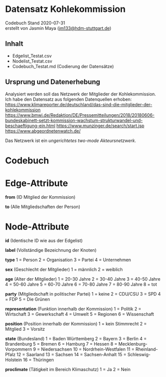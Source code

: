 # Datensatz Kohlekommission #
Codebuch Stand 2020-07-31   
erstellt von Jasmin Maya (jm133@hdm-stuttgart.de)

## Inhalt
- Edgelist_Testat.csv
- Nodelist_Testat.csv
- Codebuch_Testat.md (Codierung der Datensätze)

## Ursprung und Datenerhebung
Analysiert werden soll das Netzwerk der Mitglieder der Kohlekommission. Ich habe den Datensatz aus folgenden Datenquellen erhoben:
https://www.klimareporter.de/deutschland/das-sind-die-mitglieder-der-kohlekommission
https://www.bmwi.de/Redaktion/DE/Pressemitteilungen/2018/20180606-bundeskabinett-setzt-kommission-wachstum-strukturwandel-und-beschaeftigung-ein.html
https://www.munzinger.de/search/start.jsp
https://www.abgeordnetenwatch.de/

Das Netzwerk ist ein *ungerichtetes two-mode Akteursnetzwerk*.


# Codebuch


# Edge-Attribute

**from**
(ID Mitglied der Kommission)

**to**
(Alle Mitgliedschaften der Person)


# Node-Attribute

**id**
(Identische ID wie aus der Edgelist)

**label**
(Vollständige Bezeichnung der Knoten)

**type**
1 = Person 2 = Organisation 3 = Partei 4 = Unternehmen

**sex**
(Geschlecht der Mitglieder)
1 = männlich 2 = weiblich

**age**
(Alter der Mitglieder)
1 = 20-30 Jahre 2 = 30-40 Jahre 3 = 40-50 Jahre 4 = 50-60 Jahre 5 = 60-70 Jahre 6 = 70-80 Jahre 7 = 80-90 Jahre 8 = tot

**party**
(Mitgliedschaft in politischer Partei)
1 = keine 2 = CDU/CSU 3 = SPD 4 = FDP 5 = Die Grünen

**representation**
(Funktion innerhalb der Kommission)
1 = Politik 2 = Wirtschaft 3 = Gewerkschaft 4 = Umwelt 5 = Regionen 6 = Wissenschaft

**position**
(Position innerhalb der Kommission)
1 = kein Stimmrecht 2 = Mitglied 3 = Vorsitz

**state**
(Bundesland)
1 = Baden Württemberg 2 = Bayern 3 = Berlin 4 = Brandenburg 5 = Bremen 6 = Hamburg 7 = Hessen 8 = Mecklenburg-Vorpommern 9 = Niedersachsen 10 = Nordrhein-Westfalen 11 = Rheinland-Pfalz 12 = Saarland 13 = Sachsen 14 = Sachsen-Anhalt 15 = Schleswig-Holstein 16 = Thüringen

**proclimate**
(Tätigkeit im Bereich Klimaschutz)
1 = Ja 2 = Nein
